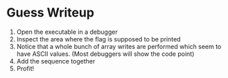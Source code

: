 # Guess Writeup

1. Open the executable in a debugger
2. Inspect the area where the flag is supposed to be printed
3. Notice that a whole bunch of array writes are performed which seem to have ASCII values. (Most debuggers will show the code point)
4. Add the sequence together
5. Profit!
